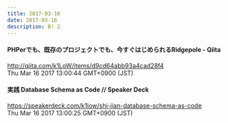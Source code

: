 ```yaml
---
title: 2017-03-16
date: 2017-03-16
description: B! 2
---
```


#### PHPerでも、既存のプロジェクトでも、今すぐはじめられるRidgepole - Qiita
http://qiita.com/k1LoW/items/d9cd64abb93a4cad28f4<br>
Thu Mar 16 2017 13:00:44 GMT+0900 (JST)<br>


#### 実践 Database Schema as Code // Speaker Deck
https://speakerdeck.com/k1low/shi-jian-database-schema-as-code<br>
Thu Mar 16 2017 13:00:25 GMT+0900 (JST)<br>


